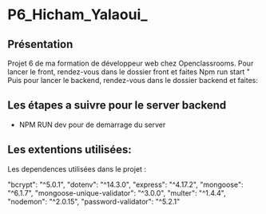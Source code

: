 # P6_Hicham_Yalaoui_
## Présentation 
Projet 6 de ma formation de développeur web chez Openclassrooms. Pour lancer le front, rendez-vous dans le dossier front et faites Npm run start "
Puis pour lancer le backend, rendez-vous dans le dossier backend et faites: 
## Les étapes a suivre pour le  server backend 
- NPM RUN dev pour de demarrage du server 

## Les extentions utilisées: 

Les dependences utilisées dans le projet :

 "bcrypt": "^5.0.1",
    "dotenv": "^14.3.0",
    "express": "^4.17.2",
    "mongoose": "^6.1.7",
    "mongoose-unique-validator": "^3.0.0",
    "multer": "^1.4.4",
    "nodemon": "^2.0.15",
    "password-validator": "^5.2.1"
